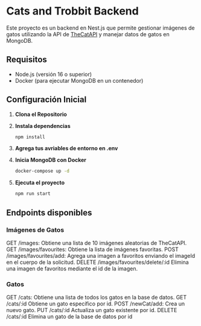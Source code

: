 # Cats and Trobbit Backend

Este proyecto es un backend en Nest.js que permite gestionar imágenes de gatos utilizando la API de [TheCatAPI](https://thecatapi.com/) y manejar datos de gatos en MongoDB.

## Requisitos

- Node.js (versión 16 o superior)
- Docker (para ejecutar MongoDB en un contenedor)

## Configuración Inicial

1. **Clona el Repositorio**

2. **Instala dependencias**

    ```bash
    npm install
    ```

3. **Agrega tus avriables de entorno en .env**

4. **Inicia MongoDB con Docker**

    ```bash
    docker-compose up -d
    ```

5. **Ejecuta el proyecto**

    ```bash
    npm run start
    ```
## Endpoints disponibles

### Imágenes de Gatos
GET /images: Obtiene una lista de 10 imágenes aleatorias de TheCatAPI.
GET /images/favourites: Obtiene la lista de imágenes favoritas.
POST /images/favourites/add: Agrega una imagen a favoritos enviando el imageId en el cuerpo de la solicitud.
DELETE /images/favourites/delete/:id Elimina una imagen de favoritos mediante el id de la imagen.

### Gatos
GET /cats: Obtiene una lista de todos los gatos en la base de datos.
GET /cats/:id Obtiene un gato específico por id.
POST /newCat/add: Crea un nuevo gato.
PUT /cats/:id Actualiza un gato existente por id.
DELETE /cats/:id Elimina un gato de la base de datos por id